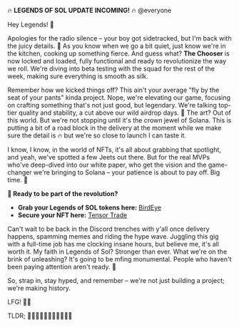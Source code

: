 🔥 **LEGENDS OF SOL UPDATE INCOMING!** 🔥 @everyone

Hey Legends! 👑

Apologies for the radio silence – your boy got sidetracked, but I'm back with the juicy details. 🚀 As you know when we go a bit quiet, just know we're in the kitchen, cooking up something fierce. And guess what? **The Chooser** is now locked and loaded, fully functional and ready to revolutionize the way we roll. We're diving into beta testing with the squad for the rest of the week, making sure everything is smooth as silk.

Remember how we kicked things off? This ain't your average "fly by the seat of your pants" kinda project. Nope, we're elevating our game, focusing on crafting something that's not just good, but legendary. We're talking top-tier quality and stability, a cut above our wild airdrop days. 🎨 The art? Out of this world. But we're not stopping until it's the crown jewel of Solana. This is putting a bit of a road block in the delivery at the moment while we make sure the detail is :fire: but we're so close to launch I can taste it.

I know, I know, in the world of NFTs, it's all about grabbing that spotlight, and yeah, we've spotted a few Jeets out there. But for the real MVPs who've deep-dived into our white paper, who get the vision and the game-changer we're bringing to Solana – your patience is about to pay off. Big time. 💎

**🚀 Ready to be part of the revolution?** 

- **Grab your Legends of SOL tokens here:** [BirdEye](https://birdeye.so/token/LGNDeXXXaDDeRerwwHfUtPBNz5s6vrn1NMSt9hdaCwx?chain=solana&tab=markets)
- **Secure your NFT here:** [Tensor Trade](https://www.tensor.trade/trade/the_choice)

Can't wait to be back in the Discord trenches with y'all once delivery happens, spamming memes and riding the hype wave. Juggling this gig with a full-time job has me clocking insane hours, but believe me, it's all worth it. My faith in Legends of Sol? Stronger than ever. What we're on the brink of unleashing? It's going to be mfing monumental. People who haven't been paying attention aren't ready. 🚀

So, strap in, stay hyped, and remember – we're not just building a project; we're making history. 

LFG! 🚀🌌

TLDR; 🚀🚀🚀🚀🚀🚀🚀🚀🚀🚀🚀
